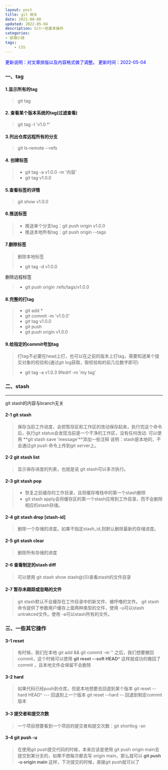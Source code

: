 ```yaml
---
layout: post
title: git 相关
date: 2021-08-08
updated: 2022-05-04
description: Git一些基本操作
categories:
- 前端小技
tags: 
    - CSS
---
```

<font color=blue>更新说明：对文章排版以及内容格式做了调整。</font>
<font color=blue> 更新时间：2022-05-04</font>


### 一、tag
#### 1.显示所有的tag
> git tag

#### 2. 查看某个版本系统的tag(过滤查看)
> git tag -l 'v1.0.*'

#### 3.列出仓库远程所有的分支
> git ls-remote --refs

#### 4. 创建标签
> - git tag -a v1.0.0 -m '内容'
> - git tag v1.0.0

#### 5.查看标签的详情
> git show v1.0.0

#### 6.推送标签
> - 推送单个分支tag：git push origin v1.0.0 
> - 推送本地所有tag：git push origin --tags

#### 7.删除标签
> 删除本地标签
> - git tag -d v1.0.0
> 
删除远程标签
> - git push origin :refs/tags/v1.0.0

#### 8.完整的打tag
> - git add *
> - git commit -m 'v1.0.0'
> - git tag v1.0.0
> - git push
> - git push origin v1.0.0

#### 9.给指定的commit号加tag
> 打tag不必要在head上打，也可以在之前的版本上打tag，需要知道某个提交对象的校验和(通过git log获取，取校验和的前几位数字即可)
> - git tag -a v1.0.3 9fedrf -m 'my tag'

### 二、stash

---

git stash的内容与branch无关
#### 2-1 git stash
> 保存当前工作进度，会把暂存区和工作区的改动保存起来，执行完这个命令后，执行git status会发现当前是一个干净的工作区，没有任何改动.
> 可以使用 **git stash save 'message'**添加一些注释
> 说明：stash是本地的，不会通过git push 命令上传到git server上。

#### 2-2 git stash list
> 显示保存进度的列表，也就是说  git stash可以多次执行。

#### 2-3 git stash pop
> - 恢复之前缓存的工作目录，且将缓存堆栈中的第一个stash删除
> - git stash apply会将缓存区的第一个stash应用到工作目录，而不会删除相应的stash存储。

#### 2-4 git stash drop [stash-id]
> 删除一个存储的进度。如果不指定stash_id,则默认删除最新的存储进度。

#### 2-5 git stash clear
> 删除所有存储的进度

#### 2-6 查看制定的stash diff
> 可以使用 git stash show stash@{0}查看stash的文件目录

#### 2-7 暂存未跟踪或忽略的文件
> git stash默认不会缓存在工作目录中的新文件、被呼噜的文件。
> git stash 命令提供了参数用户缓存上面两种类型的文件，使用 -u可以stash  untrakced文件。使用 -a可以stash所有的文件。


### 三、一些其它操作
#### 
#### 3-1 reset
> 有时候，我们在本地 git add && git commit -m '' 之后，我们想要撤回commit，这个时候可以使用
> **git reset --soft HEAD^**
> 这样就成功的撤回了commit ，且本地文件会保留不会删除

#### 3-2 hard
> 如果代码已经push到仓库，但是本地想要去回退到某个版本
> git reset --hard HEAD^ --- 回退到上一个版本
> git reset --hard <commitID> -- 回退到制定commit版本

#### 3-3 提交者和提交次数
> 一个项目想要看到一个项目的提交者和提交次数：git shortlog -sn

#### 3-4 git push -u
> 在使用git push提交代码的时候，本来应该是使用 git push origin main去提交到某分支的，如果不想每次都去写 origin main，那么就可以
> **git push -u origin main**
> 这样，下次提交的时候，直接git push就可以了



